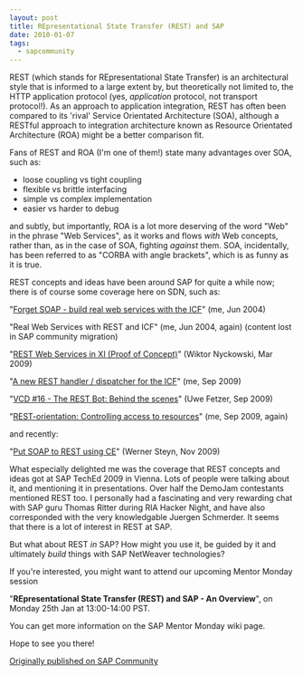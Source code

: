 ```yaml
---
layout: post
title: REpresentational State Transfer (REST) and SAP
date: 2010-01-07
tags:
  - sapcommunity
---
```

REST (which stands for REpresentational State Transfer) is an architectural style that is informed to a large extent by, but theoretically not limited to, the HTTP application protocol (yes, _application_ protocol, not transport protocol!). As an approach to application integration, REST has often been compared to its 'rival' Service Orientated Architecture (SOA), although a RESTful approach to integration architecture known as Resource Orientated Architecture (ROA) might be a better comparison fit.

Fans of REST and ROA (I'm one of them!) state many advantages over SOA, such as:

* loose coupling vs tight coupling
* flexible vs brittle interfacing
* simple vs complex implementation
* easier vs harder to debug

and subtly, but importantly, ROA is a lot more deserving of the word "Web" in the phrase "Web Services", as it works and flows _with_ Web concepts, rather than, as in the case of SOA, fighting *against* them. SOA, incidentally, has been referred to as "CORBA with angle brackets", which is as funny as it is true.

REST concepts and ideas have been around SAP for quite a while now; there is of course some coverage here on SDN, such as:

"[Forget SOAP - build real web services with the ICF](/blog/posts/2004/06/24/forget-soap-build-real-web-services-with-the-icf/)" (me, Jun 2004)

"Real Web Services with REST and ICF" (me, Jun 2004, again) (content lost in SAP community migration)

"[REST Web Services in XI (Proof of Concept)](https://help.sap.com/docs/SUPPORT_CONTENT/xi/3362977056.html)" (Wiktor Nyckowski, Mar 2009)

"[A new REST handler / dispatcher for the ICF](/blog/posts/2009/09/21/a-new-rest-handler-dispatcher-for-the-icf/)" (me, Sep 2009)

"[VCD #16 - The REST Bot: Behind the scenes](https://blogs.sap.com/2009/09/28/vcd-16-the-rest-bot-behind-the-scenes/)" (Uwe Fetzer, Sep 2009)

"[REST-orientation: Controlling access to resources](/blog/posts/2009/09/30/rest-orientation-controlling-access-to-resources/)" (me, Sep 2009, again)

and recently:

"[Put SOAP to REST using CE](https://blogs.sap.com/2009/11/30/put-soap-to-rest-using-ce/)" (Werner Steyn, Nov 2009)

What especially delighted me was the coverage that REST concepts and ideas got at SAP TechEd 2009 in Vienna. Lots of people were talking about it, and mentioning it in presentations. Over half the DemoJam contestants mentioned REST too. I personally had a fascinating and very rewarding chat with SAP guru Thomas Ritter during RIA Hacker Night, and have also corresponded with the very knowledgable Juergen Schmerder. It seems that there is a lot of interest in REST at SAP.

But what about REST _in_ SAP? How might you use it, be guided by it and ultimately _build_ things with SAP NetWeaver technologies?

If you're interested, you might want to attend our upcoming Mentor Monday session

"**REpresentational State Transfer (REST) and SAP - An Overview**", on Monday 25th Jan at 13:00-14:00 PST.

You can get more information on the SAP Mentor Monday wiki page.

Hope to see you there!

[Originally published on SAP Community](https://blogs.sap.com/2010/01/07/representational-state-transfer-rest-and-sap/)
